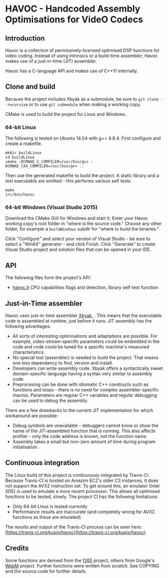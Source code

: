 # HAVOC - Handcoded Assembly Optimisations for VideO Codecs

## Introduction

Havoc is a collection of permissively-licensed optimised DSP functions for video coding. Instead of using intrinsics or a build-time assembler, Havoc makes use of a just-in-time (JIT) assembler. 

Havoc has a C-language API and makes use of C++11 internally.


## Clone and build

Because the project includes Xbyak as a submodule, be sure to `git clone --recursive` or to use `git submodule` when making a working copy.

CMake is used to build the project for Linux and Windows. 


### 64-bit Linux 

The following is tested on Ubuntu 14.04 with g++ 4.8.4. First configure and create a makefile.

    mkdir buildLinux
    cd buildLinux
    cmake -DCMAKE_C_COMPILER=/usr/bin/gcc -DCMAKE_CXX_COMPILER=/usr/bin/g++ ..

Then use the generated makefile to build the project. A static library and a test executable are emitted - this performs various self tests.

```
make
src/bin/havoc
```


### 64-bit Windows (Visual Studio 2015)

Download the CMake GUI for Windows and start it.  Enter your Havoc working copy's root folder in "where is the source code." Choose any other folder, for example a `buildWindows` subdir  for "where to build the binaries."  

Click "Configure" and select your version of Visual Studio - be sure to select a "Win64" generator - and click Finish. Click "Generate" to create Visual Studio project and solution files that can be opened in your IDE.


## API

The following files form the project's API:
* [havoc.h](src/lib/havoc.h) CPU capabilities flags and detection, library self-test function



## Just-in-Time assembler

Havoc uses just-in-time assembler [Xbyak](https://github.com/herumi/xbyak), . This means that the executable code is assembled at runtime, just before it runs. JIT assembly has the following advantages:

* All sorts of interesting optimisations and adaptations are possible. For example, video-stream-specific parameters could be embedded in the code and code could be tuned for a specific machine's measured characteristics.
* No special tool (assembler) is needed to build the project. That means one less dependency to find, version and install.
* Developers can write assembly code. Xbyak offers a syntactically sweet domain-specific language having a syntax very similar to assembly code.
* Preprocesing can be done with idiomatic C++ constructs such as functions and loops - there is no need for complex assembler-specific macros. Parameters are regular C++ variables and regular debugging can be used to debug the assembly.

There are a few drawbacks to the current JIT implementation for which workaround are possible:

* Debug symbols are unavailable - debuggers cannot know or show the name of the JIT-assembled function that is running. This also affects profiler - only the code address is known, not the function name.
* Assembly takes a small but non-zero amount of time during program initialisation.


## Continuous integration

The Linux build of this project is continuously integrated by Travis-CI. Because Travis-CI is hosted on Amazon EC2's older C3 instances, it does not support the AVX2 instruction set.  To get around this, an emulator (Intel SDE) is used to emulate a more recent processor. This allows all optimised functions to be tested, slowly.  The project CI has the following limitations:

* Only 64-bit Linux is tested currently
* Performance results are inaccurate (and completely wrong for AVX2 functions as these are emulated)

The results and output of the Travis-CI process can be seen here: [https://travis-ci.org/kupix/havoc](https://travis-ci.org/kupix/havoc)


## Credits

Some functions are derived from the [f265](http://vantrix.com/f-265/) project, others from Google's [WebM](http://www.webmproject.org/) project. Further functions were written from scratch. See COPYING and the source code for further details.

